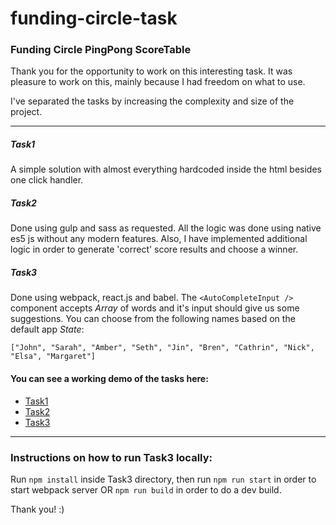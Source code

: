 # funding-circle-task
### Funding Circle PingPong ScoreTable

Thank you for the opportunity to work on this interesting task. It was pleasure to work on this, mainly because I had freedom on what to use.


I've separated the tasks by increasing the complexity and size of the project.
<hr>

##### Task1
A simple solution with almost everything hardcoded inside the html besides one click handler.
##### Task2
Done using gulp and sass as requested. All the logic was done using native es5 js without any modern features.
Also, I have implemented additional logic in order to generate 'correct' score results and choose a winner.
##### Task3
Done using webpack, react.js and babel. The `<AutoCompleteInput />` component accepts *Array* of words and it's input should give us some suggestions.
You can choose from the following names based on the default app *State*:

`["John", "Sarah", "Amber", "Seth", "Jin", "Bren", "Cathrin", "Nick", "Elsa", "Margaret"]`

#### You can see a working demo of the tasks here:
- [Task1](http://fc-task.designscaster.com/task1)
- [Task2](http://fc-task.designscaster.com/task2)
- [Task3](http://fc-task.designscaster.com/task3)

<hr>

### Instructions on how to run Task3 locally:
Run `npm install` inside Task3 directory, then run `npm run start` in order to start webpack server OR `npm run build` in order to do a dev build.

Thank you! :)
